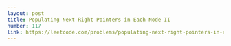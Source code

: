 ```yaml
---
layout: post
title: Populating Next Right Pointers in Each Node II
number: 117
link: https://leetcode.com/problems/populating-next-right-pointers-in-each-node-ii
---
```


